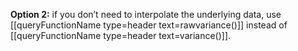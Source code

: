 
**Option 2:** if you don’t need to interpolate the underlying data,
use [[queryFunctionName type=header text=rawvariance()]] instead of [[queryFunctionName type=header text=variance()]].

